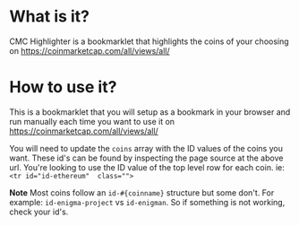# What is it?
CMC Highlighter is a bookmarklet that highlights the coins of your choosing on https://coinmarketcap.com/all/views/all/

# How to use it?
This is a bookmarklet that you will setup as a bookmark in your browser and run manually each time you want to use it on https://coinmarketcap.com/all/views/all/

You will need to update the `coins` array with the ID values of the coins you want.  These id's can be found by inspecting the page source at the above url. You're looking to use the ID value of the top level row for each coin. ie: `<tr id="id-ethereum"  class="">`

**Note** Most coins follow an `id-#{coinname}` structure but some don't.  For example: `id-enigma-project` vs `id-enigman`. So if something is not working, check your id's.